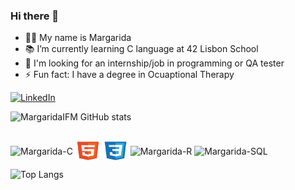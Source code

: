 ### Hi there 👋

- 👩🏽 My name is Margarida 
- 📚 I’m currently learning C language at 42 Lisbon School
- 🤔 I'm looking for an internship/job in programming or QA tester
- ⚡ Fun fact: I have a degree in Ocuaptional Therapy

[![LinkedIn](https://img.shields.io/badge/LinkedIn-0077B5?style=for-the-badge&logo=linkedin&logoColor=white)](www.linkedin.com/in/margarida-matias-724190251)

  
![MargaridaIFM GitHub stats](https://github-readme-stats.vercel.app/api?username=MargaridaIFM&show_icons=true&theme=radical)

<div style="display: inline_block"><br>
  <img align="center" alt= "Margarida-C" height="30" width="40" src="https://cdn.jsdelivr.net/gh/devicons/devicon@latest/icons/c/c-original.svg">
  <img align="center" alt="Margarida-HTML" height="30" width="40" src="https://raw.githubusercontent.com/devicons/devicon/master/icons/html5/html5-original.svg">
  <img align="center" alt= "Margarida-CSS" height="30" width="40" src="https://raw.githubusercontent.com/devicons/devicon/master/icons/css3/css3-original.svg">
  <img align="center" alt="Margarida-R" height="30" width="40" src="https://cdn.jsdelivr.net/gh/devicons/devicon@latest/icons/r/r-original.svg">
  <img align="center" alt="Margarida-SQL" height="30" width="40" src="https://cdn.jsdelivr.net/gh/devicons/devicon@latest/icons/azuresqldatabase/azuresqldatabase-original.svg">
</div>



![Top Langs](https://github-readme-stats.vercel.app/api/top-langs/?username=MargaridaIFM&layout=compact&theme=radical)
